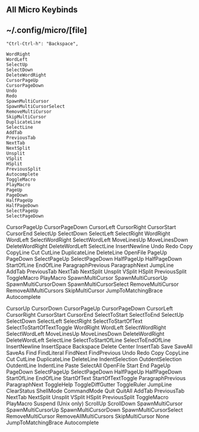 ## All Micro Keybinds
## ~/.config/micro/[file]

    "Ctrl-Ctrl-h": "Backspace",

	WordRight
	WordLeft
	SelectUp
	SelectDown
	DeleteWordRight
	CursorPageUp
	CursorPageDown
	Undo
	Redo
	SpawnMultiCursor
	SpawnMultiCursorSelect
	RemoveMultiCursor
	SkipMultiCursor
	DuplicateLine
	SelectLine
	AddTab
	PreviousTab
	NextTab
	NextSplit
	Unsplit
	VSplit
	HSplit
	PreviousSplit
	Autocomplete
	ToggleMacro
	PlayMacro
	PageUp
	PageDown
	HalfPageUp
	HalfPageDown
	SelectPageUp
	SelectPageDown


CursorPageUp
CursorPageDown
CursorLeft
CursorRight
CursorStart
CursorEnd
SelectUp
SelectDown
SelectLeft
SelectRight
WordRight
WordLeft
SelectWordRight
SelectWordLeft
MoveLinesUp
MoveLinesDown
DeleteWordRight
DeleteWordLeft
SelectLine
InsertNewline
Undo
Redo
Copy
CopyLine
Cut
CutLine
DuplicateLine
DeleteLine
OpenFile
PageUp
PageDown
SelectPageUp
SelectPageDown
HalfPageUp
HalfPageDown
StartOfLine
EndOfLine
ParagraphPrevious
ParagraphNext
JumpLine
AddTab
PreviousTab
NextTab
NextSplit
Unsplit
VSplit
HSplit
PreviousSplit
ToggleMacro
PlayMacro
SpawnMultiCursor
SpawnMultiCursorUp
SpawnMultiCursorDown
SpawnMultiCursorSelect
RemoveMultiCursor
RemoveAllMultiCursors
SkipMultiCursor
JumpToMatchingBrace
Autocomplete

CursorUp
CursorDown
CursorPageUp
CursorPageDown
CursorLeft
CursorRight
CursorStart
CursorEnd
SelectToStart
SelectToEnd
SelectUp
SelectDown
SelectLeft
SelectRight
SelectToStartOfText
SelectToStartOfTextToggle
WordRight
WordLeft
SelectWordRight
SelectWordLeft
MoveLinesUp
MoveLinesDown
DeleteWordRight
DeleteWordLeft
SelectLine
SelectToStartOfLine
SelectToEndOfLine
InsertNewline
InsertSpace
Backspace
Delete
Center
InsertTab
Save
SaveAll
SaveAs
Find
FindLiteral
FindNext
FindPrevious
Undo
Redo
Copy
CopyLine
Cut
CutLine
DuplicateLine
DeleteLine
IndentSelection
OutdentSelection
OutdentLine
IndentLine
Paste
SelectAll
OpenFile
Start
End
PageUp
PageDown
SelectPageUp
SelectPageDown
HalfPageUp
HalfPageDown
StartOfLine
EndOfLine
StartOfText
StartOfTextToggle
ParagraphPrevious
ParagraphNext
ToggleHelp
ToggleDiffGutter
ToggleRuler
JumpLine
ClearStatus
ShellMode
CommandMode
Quit
QuitAll
AddTab
PreviousTab
NextTab
NextSplit
Unsplit
VSplit
HSplit
PreviousSplit
ToggleMacro
PlayMacro
Suspend (Unix only)
ScrollUp
ScrollDown
SpawnMultiCursor
SpawnMultiCursorUp
SpawnMultiCursorDown
SpawnMultiCursorSelect
RemoveMultiCursor
RemoveAllMultiCursors
SkipMultiCursor
None
JumpToMatchingBrace
Autocomplete
